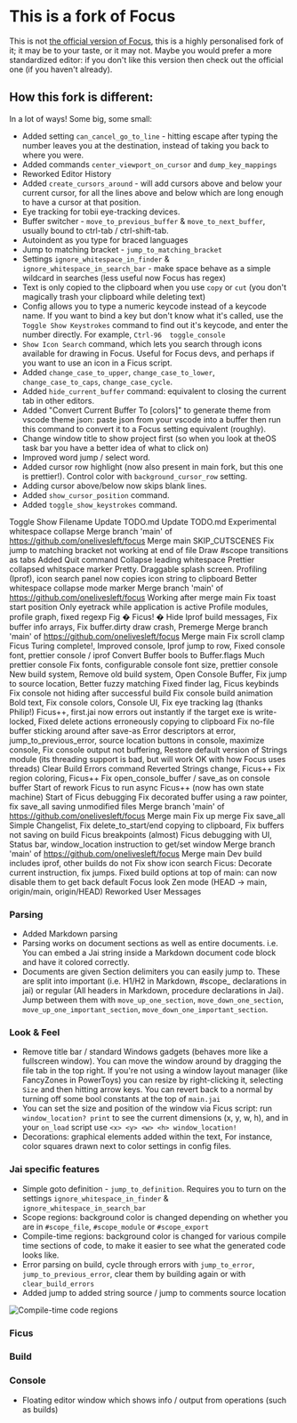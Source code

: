 # This is a fork of Focus

This is not [the official version of Focus](https://github.com/focus-editor/focus/), this is a highly personalised fork of it; it may be to your taste, or it may not.  Maybe you would prefer a more standardized editor: if you don't like this version then check out the official one (if you haven't already).

## How this fork is different:

In a lot of ways! Some big, some small:

* Added setting `can_cancel_go_to_line` - hitting escape after typing the number leaves you at the destination, instead of taking you back to where you were.
* Added commands `center_viewport_on_cursor` and `dump_key_mappings`
* Reworked Editor History
* Added `create_cursors_around` - will add cursors above and below your current cursor, for all the lines above and below which are long enough to have a cursor at that position.
* Eye tracking for tobii eye-tracking devices.
* Buffer switcher - `move_to_previous_buffer` & `move_to_next_buffer`, usually bound to ctrl-tab / ctrl-shift-tab.
* Autoindent as you type for braced languages
* Jump to matching bracket - `jump_to_matching_bracket`
* Settings `ignore_whitespace_in_finder` & `ignore_whitespace_in_search_bar` - make space behave as a simple wildcard in searches (less useful now Focus has regex)
* Text is only copied to the clipboard when you use `copy` or `cut` (you don't magically trash your clipboard while deleting text)
* Config allows you to type a numeric keycode instead of a keycode name.  If you want to bind a key but don't know what it's called, use the `Toggle Show Keystrokes` command to find out it's keycode, and enter the number directly. For example, `Ctrl-96  toggle_console`
* `Show Icon Search` command, which lets you search through icons available for drawing in Focus.  Useful for Focus devs, and perhaps if you want to use an icon in a Ficus script.
* Added `change_case_to_upper`, `change_case_to_lower`, `change_case_to_caps`, `change_case_cycle`.
* Added `hide_current_buffer` command: equivalent to closing the current tab in other editors.
* Added "Convert Current Buffer To [colors]" to generate theme from vscode theme json: paste json from your vscode into a buffer then run this command to convert it to a Focus setting equivalent (roughly).
* Change window title to show project first (so when you look at theOS task bar you have a better idea of what to click on)
* Improved word jump / select word.
* Added cursor row highlight (now also present in main fork, but this one is prettier!).  Control color with `background_cursor_row` setting.
* Adding cursor above/below now skips blank lines.
* Added `show_cursor_position` command.
* Added `toggle_show_keystrokes` command.

Toggle Show Filename
Update TODO.md
Update TODO.md
Experimental whitespace collapse
Merge branch 'main' of https://github.com/onelivesleft/focus
Merge main
SKIP_CUTSCENES
Fix jump to matching bracket not working at end of file
Draw #scope transitions as tabs
Added Quit command
Collapse leading whitespace
Prettier collapsed whitspace marker
Pretty.  Draggable splash screen.
Profiling (Iprof), icon search panel now copies icon string to clipboard
Better whitespace collapse mode marker
Merge branch 'main' of https://github.com/onelivesleft/focus
Working after merge main
Fix toast start position
Only eyetrack while application is active
Profile modules, profile graph, fixed regexp
Fig �
Ficus! �  Hide Iprof build messages, Fix buffer info arrays, Fix buffer.dirty draw crash,
Premerge
Merge branch 'main' of https://github.com/onelivesleft/focus
Merge main
Fix scroll clamp
Ficus Turing complete!, Improved console, Iprof jump to row,
Fixed console font, prettier console / iprof
Convert Buffer bools to Buffer.flags
Much prettier console
Fix fonts, configurable console font size, prettier console
New build system, Remove old build system, Open Console Buffer, Fix jump to source location, Better fuzzy matching
Fixed finder lag, Ficus keybinds
Fix console not hiding after successful build
Fix console build animation
Bold text, Fix console colors, Console UI, Fix eye tracking lag (thanks Philip!)
Ficus++, first.jai now errors out instantly if the target exe is write-locked, Fixed delete actions erroneously copying to clipboard
Fix no-file buffer sticking around after save-as
Error descriptors at error, jump_to_previous_error, source location buttons in console, maximize console,
Fix console output not buffering, Restore default version of Strings module (its threading support is bad, but will work OK with how Focus uses threads)
Clear Build Errors command
Reverted Strings change, Ficus++
Fix region coloring, Ficus++
Fix open_console_buffer / save_as on console buffer
Start of rework Ficus to run async
Ficus++ (now has own state machine)
Start of Ficus debugging
Fix decorated buffer using a raw pointer, fix save_all saving unmodified files
Merge branch 'main' of https://github.com/onelivesleft/focus
Merge main
Fix up merge
Fix save_all
Simple Changelist, Fix delete_to_start/end copying to clipboard, Fix buffers not saving on build
Ficus breakpoints (almost)
Ficus debugging with UI, Status bar, window_location instruction to get/set window
Merge branch 'main' of https://github.com/onelivesleft/focus
Merge main
Dev build includes iprof, other builds do not
Fix show icon search
Ficus: Decorate current instruction, fix jumps.
Fixed build options at top of main: can now disable them to get back default Focus look
Zen mode
(HEAD -> main, origin/main, origin/HEAD) Reworked User Messages





### Parsing
* Added Markdown parsing
* Parsing works on document sections as well as entire documents. i.e. You can embed a Jai string inside a Markdown document code block and have it colored correctly.
* Documents are given Section delimiters you can easily jump to. These are split into important (i.e. H1/H2 in Markdown, #scope_ declarations in jai) or regular (All headers in Markdown, procedure declarations in Jai).  Jump between them with `move_up_one_section`, `move_down_one_section`, `move_up_one_important_section`, `move_down_one_important_section`.

### Look & Feel
* Remove title bar / standard Windows gadgets (behaves more like a fullscreen window).  You can move the window around by dragging the file tab in the top right.  If you're not using a window layout manager (like FancyZones in PowerToys) you can resize by right-clicking it, selecting `Size` and then hitting arrow keys. You can revert back to a normal by turning off some bool constants at the top of `main.jai`
* You can set the size and position of the window via Ficus script: run `window_location? print` to see the current dimensions (x, y, w, h), and in your `on_load` script use `<x> <y> <w> <h> window_location!`
* Decorations: graphical elements added within the text, For instance, color squares drawn next to color settings in config files.

### Jai specific features
* Simple goto definition - `jump_to_definition`. Requires you to turn on the settings `ignore_whitespace_in_finder` & `ignore_whitespace_in_search_bar`
* Scope regions: background color is changed depending on whether you are in `#scope_file`, `#scope_module` or `#scope_export`
* Compile-time regions: background color is changed for various compile time sections of code, to make it easier to see what the generated code looks like.
* Error parsing on build, cycle through errors with `jump_to_error`, `jump_to_previous_error`, clear them by building again or with `clear_build_errors`
* Added jump to added string source / jump to comments source location

![Compile-time code regions](imagesa/compile_time_region.png)



### Ficus

### Build

### Console
* Floating editor window which shows info / output from operations (such as builds)

